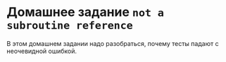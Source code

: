 Домашнее задание `not a subroutine reference`
============================================

В этом домашнем задании надо разобраться, почему тесты падают с неочевидной ошибкой.

